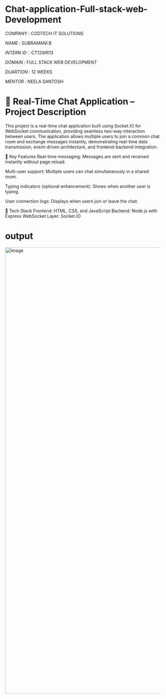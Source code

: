 # Chat-application-Full-stack-web-Development

*COMPANY* : CODTECH IT SOLUTIONS

*NAME* : SUBRAMANI.B

*INTERN ID* : :CT12WR13

*DOMAIN* : FULL STACK WEB DEVELOPMENT

*DUARTION* : 12 WEEKS

 *MENTOR* : NEELA SANTOSH

 # 💬 Real-Time Chat Application – Project Description
This project is a real-time chat application built using Socket.IO for WebSocket communication, providing seamless two-way interaction between users. The application allows multiple users to join a common chat room and exchange messages instantly, demonstrating real-time data transmission, event-driven architecture, and frontend-backend integration.

🔧 Key Features
Real-time messaging: Messages are sent and received instantly without page reload.

Multi-user support: Multiple users can chat simultaneously in a shared room.

Typing indicators (optional enhancement): Shows when another user is typing.

User connection logs: Displays when users join or leave the chat.

🧰 Tech Stack
Frontend: HTML, CSS, and JavaScript
Backend: Node.js with Express
WebSocket Layer: Socket.IO

# output
<img width="1440" alt="Image" src="https://github.com/user-attachments/assets/219667b6-9cad-4e0e-912c-3840a3a70dda" />




